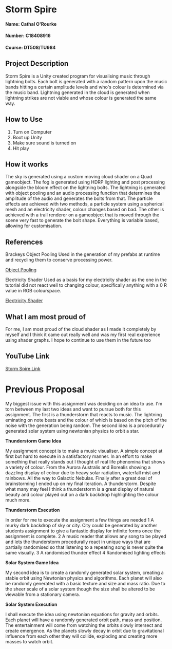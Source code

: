 # Storm Spire

#### Name: Cathal O'Rourke

#### Number: C18408916

#### Course: DT508/TU984

## Project Description

Storm Spire is a Unity created program for visualising music through lightning bolts.
Each bolt is generated with a random pattern upon the music bands hitting a certain amplitude levels and who's colour is determined via the music band.
Lightning generated in the cloud is generated when lightning strikes are not viable and whose colour is generated the same way.

## How to Use
1. Turn on Computer
1. Boot up Unity
1. Make sure sound is turned on
1. Hit play

## How it works
The sky is generated using a custom moving cloud shader on a Quad gameobject.
The fog is generated using HDRP lighting and post processing alongside the bloom effect on the lightning bolts.
The lightning is generated with object pooling and an audio processing function that determines the amplitude of the audio and generates the bolts from that.
The particle effects are achieved with two methods, a particle system using a spherical mesh and an electricity shader, colour changes based on bad. 
The other is achieved with a trail renderer on a gameobject that is moved through the scene very fast to generate the bolt shape.
Everything is variable based, allowing for customisation.

## References
Brackeys Object Pooling
Used in the generation of my prefabs at runtime and recycling them to conserve processing power.

[Object Pooling](https://www.youtube.com/watch?v=tdSmKaJvCoA)

Electricity Shader
Used as a basis for my electricity shader as the one in the tutorial did not react well to changing colour, specifically anything with a 0 R value in RGB colourspace.

[Electricity Shader](https://www.youtube.com/watch?v=u9lOaPVtSqg&list=PLwldfBru-H_X4J2hKR6aSVEo-L3Ip33yY&index=129)

## What I am most proud of

For me, I am most proud of the cloud shader as I made it completely by myself and I think it came out really well and was my first real experience using shader graphs.
I hope to continue to use them in the future too

## YouTube Link

[Storm Spire Link](https://youtu.be/VCG_34RshjI)

# Previous Proposal

My biggest issue with this assignment was deciding on an idea to use. I'm torn between my last two ideas and want to pursue both for this assignment. The first is a thunderstorm that reacts to music. The lightning eminating on note beats and the colour of which is based on the pitch of the noise with the generation being random. The second idea is a procedurally generated solar system using newtonian physics to orbit a star.

**Thunderstorm Game Idea**

My assignment concept is to make a music visualiser. A simple concept at first but hard to execute in a satisfactory manner. In an effort to make something that really stands out I thought of real life phenomina that shows a variety of colour. From the Aurora Australis and Borealis showing a dazzling display of colour due to heavy solar radiation, waterfall mist and rainbows. All the way to Galactic Nebulas. Finally after a great deal of brainstorming I ended up on my final iteration. A thunderstorm. Despite what many may feel I think a thunderstorm is a great display of natural beauty and colour played out on a dark backdrop highlighting the colour much more.

**Thunderstorm Execution**

In order for me to execute the assignment a few things are needed
1 A murky dark backdrop of sky or city. City could be generated by another students assignment to give a fantastic display for infinite forms once the assignment is complete.
2 A music reader that allows any song to be played and lets the thunderstorm procedurally react in unique ways that are partially randomised so that listening to a repeating song is never quite the same visually.
3 A randomised thunder effect
4 Randomised lighting effects

**Solar System Game Idea**

My second idea is to create a randomly generated solar system, creating a stable orbit using Newtonian physics and algorithms. Each planet will also be randomly generated with a basic texture and size and mass ratio. Due to the sheer scale of a solar system though the size shall be altered to be viewable from a stationary camera.

**Solar System Execution**

I shall execute the idea using newtonian equations for gravity and orbits. Each planet will have a randomly generated orbit path, mass and position. The entertainment will come from watching the orbits slowly intersect and create emergence. As the planets slowly decay in orbit due to gravitational influence from each other they will collide, exploding and creating more masses to watch orbit.
